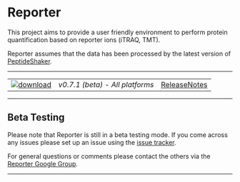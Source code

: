 # Reporter #

This project aims to provide a user friendly environment to perform protein quantification based on reporter ions (iTRAQ, TMT).

Reporter assumes that the data has been processed by the latest version of [PeptideShaker](http://compomics.github.io/projects/peptide-shaker.html).

---

|   |   |   |
| :------------------------- | :---------------: | :--: |
| [![download](https://github.com/compomics/reporter/wiki/images/download_button.png)](http://genesis.ugent.be/maven2/eu/isas/reporter/Reporter/0.7.1/Reporter-0.7.1.zip) | *v0.7.1 (beta) - All platforms* | [ReleaseNotes](https://github.com/compomics/reporter/wiki/ReleaseNotes) |

---

## Beta Testing ##

Please note that Reporter is still in a beta testing mode. If you come across any issues please set up an issue using the [issue tracker](https://github.com/compomics/reporter/issues).

For general questions or comments please contact the others via the [Reporter Google Group](https://groups.google.com/forum/#!forum/reporter_software).

---
